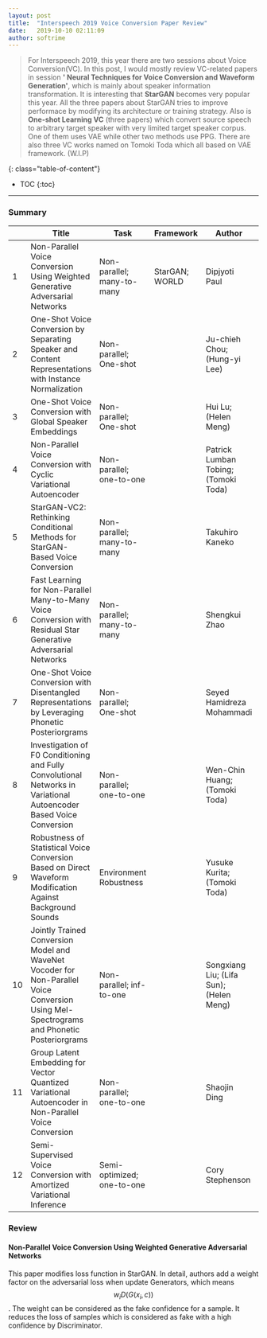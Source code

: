 ```yaml
---
layout: post
title:  "Interspeech 2019 Voice Conversion Paper Review"
date:   2019-10-10 02:11:09
author: softrime 
---
```

> For Interspeech 2019, this year there are two sessions about Voice Conversion(VC). In this post, I would mostly review VC-related papers in session **'
Neural Techniques for Voice Conversion and Waveform Generation'**, which is mainly about speaker information transformation. It is interesting that **StarGAN** becomes very popular this year. All the three papers about StarGAN tries to improve performace by modifying its architecture or training strategy. Also is **One-shot Learning VC** (three papers) which convert source speech to arbitrary target speaker with very limited target speaker corpus. One of them uses VAE while other two methods use PPG. There are also three VC works named on Tomoki Toda which all based on VAE framework. (W.I.P)

<!--more-->

{: class="table-of-content"}
* TOC
{:toc}

----

### Summary 

| | Title | Task | Framework  |Author | Affiliation |
| ---- | ---- | ---- | ---- | ---- | ---- |
| 1 | Non-Parallel Voice Conversion Using Weighted Generative Adversarial Networks | Non-parallel; many-to-many | StarGAN; WORLD | Dipjyoti Paul | University of Crete, Greece |
| 2 | One-Shot Voice Conversion by Separating Speaker and Content Representations with Instance Normalization | Non-parallel; One-shot |  |  Ju-chieh Chou; (Hung-yi Lee) | National Taiwan University |
| 3 | One-Shot Voice Conversion with Global Speaker Embeddings | Non-parallel; One-shot |  | Hui Lu; (Helen Meng) | Tsinghua-CUHK |
| 4 | Non-Parallel Voice Conversion with Cyclic Variational Autoencoder | Non-parallel; one-to-one |  | Patrick Lumban Tobing; (Tomoki Toda) | Nagoya University |
| 5 | StarGAN-VC2: Rethinking Conditional Methods for StarGAN-Based Voice Conversion | Non-parallel; many-to-many |  | Takuhiro Kaneko | NTT |
| 6 | Fast Learning for Non-Parallel Many-to-Many Voice Conversion with Residual Star Generative Adversarial Networks | Non-parallel; many-to-many |  |Shengkui Zhao | Alibaba Group(Damo) |
| 7 | One-Shot Voice Conversion with Disentangled Representations by Leveraging Phonetic Posteriorgrams | Non-parallel; One-shot |  | Seyed Hamidreza Mohammadi | ObEN |
| 8 | Investigation of F0 Conditioning and Fully Convolutional Networks in Variational Autoencoder Based Voice Conversion | Non-parallel; one-to-one |  | Wen-Chin Huang; (Tomoki Toda) | Nagoya University |
| 9 | Robustness of Statistical Voice Conversion Based on Direct Waveform Modification Against Background Sounds | Environment Robustness |  | Yusuke Kurita; (Tomoki Toda) | Nagoya University |
| 10 | Jointly Trained Conversion Model and WaveNet Vocoder for Non-Parallel Voice Conversion Using Mel-Spectrograms and Phonetic Posteriorgrams | Non-parallel; inf-to-one |  | Songxiang Liu; (Lifa Sun); (Helen Meng) | CUHK |
| 11 | Group Latent Embedding for Vector Quantized Variational Autoencoder in Non-Parallel Voice Conversion | Non-parallel; one-to-one |  | Shaojin Ding | Texas A&M University |
| 12 | Semi-Supervised Voice Conversion with Amortized Variational Inference | Semi-optimized; one-to-one |  | Cory Stephenson | Intel AI Lab |


### Review
#### Non-Parallel Voice Conversion Using Weighted Generative Adversarial Networks 

This paper modifies loss function in StarGAN. In detail, authors add a weight factor on the adversarial loss when update Generators, which means $$ w_iD(G(x_i, c)) $$ . The weight can be considered as the fake confidence for a sample. It reduces the loss of samples which is considered as fake with a high confidence by Discriminator. 


